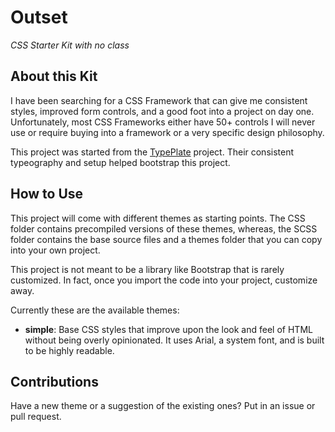 # Outset

_CSS Starter Kit with no class_

## About this Kit

I have been searching for a CSS Framework that can give me consistent styles, improved form controls, and a good foot into a project on day one.  Unfortunately, most CSS Frameworks either have 50+ controls I will never use or require buying into a framework or a very specific design philosophy.

This project was started from the [TypePlate](http://typeplate.com/) project.  Their consistent typeography and setup helped bootstrap this project.

## How to Use

This project will come with different themes as starting points.  The CSS folder contains precompiled versions of these themes, whereas, the SCSS folder contains the base source files and a themes folder that you can copy into your own project.

This project is not meant to be a library like Bootstrap that is rarely customized.  In fact, once you import the code into your project, customize away.

Currently these are the available themes:

 - **simple**: Base CSS styles that improve upon the look and feel of HTML without being overly opinionated.  It uses Arial, a system font, and is built to be highly readable.
 
 ## Contributions
 
 Have a new theme or a suggestion of the existing ones?  Put in an issue or pull request. 